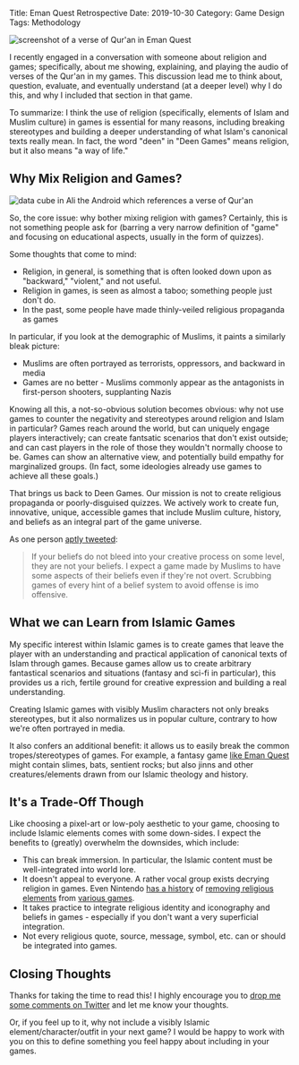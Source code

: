 Title: Eman Quest Retrospective
Date: 2019-10-30
Category: Game Design
Tags: Methodology

![screenshot of a verse of Qur'an in Eman Quest](https://i.imgur.com/qr8ljtY.jpg)

I recently engaged in a conversation with someone about religion and games; specifically, about me showing, explaining, and playing the audio of verses of the Qur'an in my games. This discussion lead me to think about, question, evaluate, and eventually understand (at a deeper level) why I do this, and why I included that section in that game.

To summarize: I think the use of religion (specifically, elements of Islam and Muslim culture) in games is essential for many reasons, including breaking stereotypes and building a deeper understanding of what Islam's canonical texts really mean. In fact, the word "deen" in "Deen Games" means religion, but it also means "a way of life."

## Why Mix Religion and Games?

![data cube in Ali the Android which references a verse of Qur'an](https://i.imgur.com/v15ki7y.png)

So, the core issue: why bother mixing religion with games? Certainly, this is not something people ask for (barring a very narrow definition of "game" and focusing on educational aspects, usually in the form of quizzes).

Some thoughts that come to mind:
- Religion, in general, is something that is often looked down upon as "backward," "violent," and not useful.
- Religion in games, is seen as almost a taboo; something people just don't do.
- In the past, some people have made thinly-veiled religious propaganda as games

In particular, if you look at the demographic of Muslims, it paints a similarly bleak picture:
- Muslims are often portrayed as terrorists, oppressors, and backward in media
- Games are no better - Muslims commonly appear as the antagonists in first-person shooters, supplanting Nazis

Knowing all this, a not-so-obvious solution becomes obvious: why not use games to counter the negativity and stereotypes around religion and Islam in particular? Games reach around the world, but can uniquely engage players interactively; can create fantsatic scenarios that don't exist outside; and can cast players in the role of those they wouldn't normally choose to be. Games can show an alternative view, and potentially build empathy for marginalized groups. (In fact, some ideologies already use games to achieve all these goals.)

That brings us back to Deen Games. Our mission is not to create religious propaganda or poorly-disguised quizzes. We actively work to create fun, innovative, unique, accessible games that include Muslim culture, history, and beliefs as an integral part of the game universe.

As one person [aptly tweeted](https://twitter.com/bcscarbrough/status/1188791237089857537): 

> If your beliefs do not bleed into your creative process on some level, they are not your beliefs. I expect a game made by Muslims to have some aspects of their beliefs even if they're not overt. Scrubbing games of every hint of a belief system to avoid offense is imo offensive.

## What we can Learn from Islamic Games

My specific interest within Islamic games is to create games that leave the player with an understanding and practical application of canonical texts of Islam through games. Because games allow us to create arbitrary fantastical scenarios and situations (fantasy and sci-fi in particular), this provides us a rich, fertile ground for creative expression and building a real understanding.

Creating Islamic games with visibly Muslim characters not only breaks stereotypes, but it also normalizes us in popular culture, contrary to how we're often portrayed in media.

It also confers an additional benefit: it allows us to easily break the common tropes/stereotypes of games. For example, a fantasy game [like Eman Quest](https://deengames.itch.io/eman-quest) might contain slimes, bats, sentient rocks; but also jinns and other creatures/elements drawn from our Islamic theology and history.

## It's a Trade-Off Though

Like choosing a pixel-art or low-poly aesthetic to your game, choosing to include Islamic elements comes with some down-sides. I expect the benefits to (greatly) overwhelm the downsides, which include:

- This can break immersion. In particular, the Islamic content must be well-integrated into world lore.
- It doesn't appeal to everyone. A rather vocal group exists decrying religion in games. Even Nintendo [has a history](http://www.escapistmagazine.com/articles/view/features/15045-Nintendo-of-America-Used-Religious-Censorship-to-Avoid-Controver) of [removing religious elements](https://kotaku.com/losing-our-religion-5509744) from [various games](https://en.wikipedia.org/wiki/ActRaiser#Religious_subtext).
- It takes practice to integrate religious identity and iconography and beliefs in games - especially if you don't want a very superficial integration.
- Not every religious quote, source, message, symbol, etc. can or should be integrated into games.

## Closing Thoughts

Thanks for taking the time to read this! I highly encourage you to [drop me some comments on Twitter](https://twitter.com/nightblade99) and let me know your thoughts.

Or, if you feel up to it, why not include a visibly Islamic element/character/outfit in your next game? I would be happy to work with you on this to define something you feel happy about including in your games.
